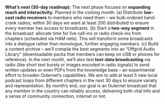 **What’s next (30-day roadmap):** The next phase focuses on **expanding reach and interactivity**. Planned in the coming month: (a) Distribute **low-cost radio receivers** to members who need them – we bulk-ordered hand-crank radios; within 30 days we want at least 200 distributed to ensure every member has access to broadcasts. (b) Start a **two-way segment** in the broadcast: allocate time for live call-ins or radio check-ins from chapters (scheduled via HAM nets). This will transform some broadcasts into a dialogue rather than monologue, further engaging members. (c) Build a content archive – we’ll compile the best segments into an “Offgrid Audio Library” (downloadable packs that members can keep on USB or phones for reference). In the next month, we’ll also test **text-data broadcasting** via radio (like short text bursts or images encoded in radio signals) to send written updates or even PDFs from the knowledge base – an experimental effort to broaden Outernet’s capabilities. We aim to add at least 5 new local podcast loops from different chapters in the next 30 days to ensure variety and representation. By month’s end, our goal is an Outernet broadcast that any member in the country can reliably access, delivering both vital info and a sense of community connection, internet or not.